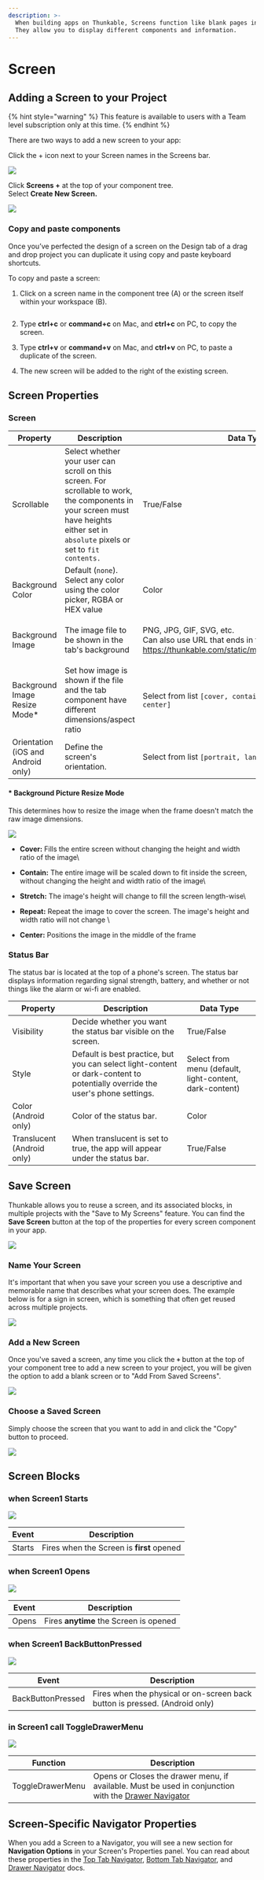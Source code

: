 ```yaml
---
description: >-
  When building apps on Thunkable, Screens function like blank pages in a book.
  They allow you to display different components and information.
---
```


# Screen

## Adding a Screen to your Project

{% hint style="warning" %}
This feature is available to users with a Team level subscription only at this time.&#x20;
{% endhint %}

There are two ways to add a new screen to your app:

Click the + icon next to your Screen names in the Screens bar.

![](.gitbook/assets/screen-shot-2021-04-12-at-8.06.10-am.png)

Click **Screens +** at the top of your component tree. \
Select **Create New Screen.**

![](.gitbook/assets/screen-shot-2021-04-08-at-5.11.05-pm.png)

### Copy and paste components&#x20;

Once you’ve perfected the design of a screen on the Design tab of a drag and drop project you can duplicate it using copy and paste keyboard shortcuts.

To copy and paste a screen:&#x20;

1.  Click on a screen name in the component tree (A) or the screen itself within your workspace (B).

    <figure><img src="https://lh3.googleusercontent.com/aVVH2nMfdTb2fyerNLzn4HktWL-hv50diVzP90PQvpSbbB45FGWUwj1OF9chxAoR1iVJV813LPP3nL8Yd95Av6EAw5NEG1oOktoM1GXqDg8LyLCraIKV-zXSHmtBXHJp-LNdDX_446vqo7028JI4o9IrQYPDTPo4aIkhwA-ZakAejpB0DctUGreUVA" alt=""><figcaption></figcaption></figure>
2. Type **ctrl+c** or **command+c** on Mac, and **ctrl+c** on PC, to copy the screen.&#x20;
3. Type **ctrl+v** or **command+v** on Mac, and **ctrl+v** on PC, to paste a duplicate of the screen.
4. The new screen will be added to the right of the existing screen.

## Screen Properties

### Screen

| Property                           | Description                                                                                                                                                                           | Data Type                                                                                                                                                                                                    |
| ---------------------------------- | ------------------------------------------------------------------------------------------------------------------------------------------------------------------------------------- | ------------------------------------------------------------------------------------------------------------------------------------------------------------------------------------------------------------ |
| Scrollable                         | Select whether your user can scroll on this screen. For scrollable to work, the components in your screen must have heights either set in `absolute` pixels or set to `fit contents.` | True/False                                                                                                                                                                                                   |
| Background Color                   | Default (`none`). Select any color using the color picker, RGBA or HEX value                                                                                                          | Color                                                                                                                                                                                                        |
| Background Image                   | The image file to be shown in the tab's background                                                                                                                                    | <p>PNG, JPG, GIF, SVG, etc.<br>Can also use URL that ends in file extension (eg <a href="https://thunkable.com/static/media/logo.ba96eb83.png">https://thunkable.com/static/media/logo.ba96eb83.png</a>)</p> |
| Background Image Resize Mode\*     | Set how image is shown if the file and the tab component have different dimensions/aspect ratio                                                                                       | Select from list `[cover, contain, stretch, repeat, center]`                                                                                                                                                 |
| Orientation (iOS and Android only) | Define the screen's orientation.                                                                                                                                                      | Select from list `[portrait, landscape, auto]`                                                                                                                                                               |

#### \* Background Picture Resize Mode

This determines how to resize the image when the frame doesn't match the raw image dimensions.

![](<.gitbook/assets/image (85).png>)

* **Cover:** Fills the entire screen without changing the height and width ratio of the image\

* **Contain:** The entire image will be scaled down to fit inside the screen, without changing the height and width ratio of the image\

* **Stretch:** The image's height will change to fill the screen length-wise\

* **Repeat:** Repeat the image to cover the screen. The image's height and width ratio will not change  \

* **Center:** Positions the image in the middle of the frame

### Status Bar

The status bar is located at the top of a phone's screen. The status bar displays information regarding signal strength, battery, and whether or not things like the alarm or wi-fi are enabled.

| Property                   | Description                                                                                                                    | Data Type                                               |
| -------------------------- | ------------------------------------------------------------------------------------------------------------------------------ | ------------------------------------------------------- |
| Visibility                 | Decide whether you want the status bar visible on the screen.                                                                  | True/False                                              |
| Style                      | Default is best practice, but you can select light-content or dark-content to potentially override the user's phone settings.  | Select from menu (default, light-content, dark-content) |
| Color (Android only)       | Color of the status bar.                                                                                                       | Color                                                   |
| Translucent (Android only) | When translucent is set to true, the app will appear under the status bar.                                                     | True/False                                              |



## Save Screen

Thunkable allows you to reuse a screen, and its associated blocks, in multiple projects with the "Save to My Screens" feature. You can find the **Save Screen** button at the top of the properties for every screen component in your app.

![](.gitbook/assets/screen-shot-2021-10-01-at-9.59.01-am.png)

### Name Your Screen

It's important that when you save your screen you use a descriptive and memorable name that describes what your screen does. The example below is for a sign in screen, which is something that often get reused across multiple projects.

![](.gitbook/assets/03\_name\_screen.png)

### Add a New Screen

Once you've saved a screen, any time you click the **`+`** button at the top of your component tree to add a new screen to your project, you will be given the option to add a blank screen or to "Add From Saved Screens".

![](.gitbook/assets/screen-shot-2021-10-01-at-10.00.23-am.png)

### Choose a Saved Screen

Simply choose the screen that you want to add in and click the "Copy" button to proceed.

![](.gitbook/assets/05\_choose\_screen.png)

## Screen Blocks&#x20;

### when Screen1 Starts

![](.gitbook/assets/screen-starts.png)

| Event  | Description                               |
| ------ | ----------------------------------------- |
| Starts | Fires when the Screen is **first** opened |

### when Screen1 Opens

![](.gitbook/assets/screen-opens.png)

| Event | Description                            |
| ----- | -------------------------------------- |
| Opens | Fires **anytime** the Screen is opened |

### when Screen1 BackButtonPressed

![](.gitbook/assets/screen-back-button-pressed.png)

| Event             | Description                                                                 |
| ----------------- | --------------------------------------------------------------------------- |
| BackButtonPressed | Fires when the physical or on-screen back button is pressed. (Android only) |

### in Screen1 call ToggleDrawerMenu

![](.gitbook/assets/screen-toggle-drawer-menu.png)

| Function         | Description                                                                                                                 |
| ---------------- | --------------------------------------------------------------------------------------------------------------------------- |
| ToggleDrawerMenu | Opens or Closes the drawer menu, if available. Must be used in conjunction with the [Drawer Navigator](drawer-navigator.md) |

## Screen-Specific Navigator Properties

When you add a Screen to a Navigator, you will see a new section for **Navigation Options** in your Screen's Properties panel. You can read about these properties in the [Top Tab Navigator](top-tab-navigator.md#screen-specific-tab-navigator-properties), [Bottom Tab Navigator](bottom-tab-navigator.md#screen-specific-tab-navigator-properties), and [Drawer Navigator](drawer-navigator.md#screen-specific-drawer-navigator-properties) docs.
